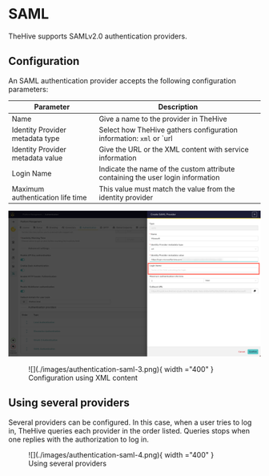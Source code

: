 # SAML

TheHive supports SAMLv2.0 authentication providers.

## Configuration

An SAML authentication provider accepts the following configuration parameters:

| Parameter | Description                            |
|-----------|----------------------------------------|
| Name      | Give a name to the provider in TheHive |
| Identity Provider metadata type | Select how TheHive gathers configuration information: `xml` or `url       |
| Identity Provider metadata value | Give the URL or the XML content with service information  |
| Login Name | Indicate the name of the custom attribute containing the user login information | 
| Maximum authentication life time | This value must match the value from the identity provider    |



![](./images/authentication-saml-2.png)

<figure markdown>
![](./images/authentication-saml-3.png){ width ="400" }
<figcaption>Configuration using XML content</figcaption>
</figure>

## Using several providers

Several providers can be configured. In this case, when a user tries to log in, TheHive queries each provider in the order listed. Queries stops when one replies with the authorization to log in.

<figure markdown>
![](./images/authentication-saml-4.png){ width ="400" }
<figcaption>Using several providers</figcaption>
</figure>